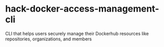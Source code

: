 # hack-docker-access-management-cli
CLI that helps users securely manage their Dockerhub resources like repositories, organizations, and members
